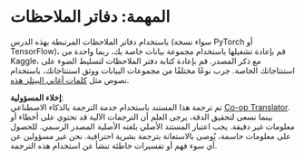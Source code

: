 <!--
CO_OP_TRANSLATOR_METADATA:
{
  "original_hash": "bc690ecf68b38d311cc9e12f3144a28c",
  "translation_date": "2025-08-26T08:17:32+00:00",
  "source_file": "lessons/5-NLP/14-Embeddings/assignment.md",
  "language_code": "ar"
}
-->
# المهمة: دفاتر الملاحظات

باستخدام دفاتر الملاحظات المرتبطة بهذه الدرس (سواء نسخة PyTorch أو TensorFlow)، قم بإعادة تشغيلها باستخدام مجموعة بيانات خاصة بك، ربما واحدة من Kaggle، مع ذكر المصدر. قم بإعادة كتابة دفتر الملاحظات لتسليط الضوء على استنتاجاتك الخاصة. جرب نوعًا مختلفًا من مجموعات البيانات ووثق استنتاجاتك، باستخدام نصوص مثل [كلمات أغاني البيتلز هذه](https://www.kaggle.com/datasets/jenlooper/beatles-lyrics).

**إخلاء المسؤولية**:  
تم ترجمة هذا المستند باستخدام خدمة الترجمة بالذكاء الاصطناعي [Co-op Translator](https://github.com/Azure/co-op-translator). بينما نسعى لتحقيق الدقة، يرجى العلم أن الترجمات الآلية قد تحتوي على أخطاء أو معلومات غير دقيقة. يجب اعتبار المستند الأصلي بلغته الأصلية المصدر الرسمي. للحصول على معلومات حاسمة، يُوصى بالاستعانة بترجمة بشرية احترافية. نحن غير مسؤولين عن أي سوء فهم أو تفسيرات خاطئة تنشأ عن استخدام هذه الترجمة.